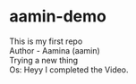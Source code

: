 # aamin-demo
This is my first repo
<br>
Author - Aamina (aamin)
<br>
Trying a new thing
<br>
Os: Heyy I completed the Video.
